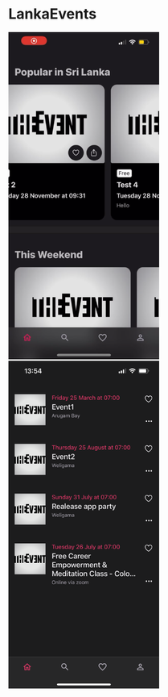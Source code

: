 # LankaEvents

<img src="LankaEventsFront/assets/preview/preview1.PNG" alt="Alt Text" width="300">
<img src="LankaEventsFront/assets/preview/preview2.PNG" alt="Alt Text" width="300">

